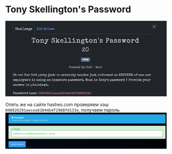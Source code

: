 # Tony Skellington's Password

![img.png](task%2Fimg.png)

Опять же на сайте hashes.com проверяем хэш `098026291eecea61044b4f2988fd133e`, получаем пароль \
![img.png](img.png)